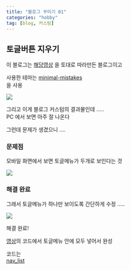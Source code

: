 ```yaml
---
title: "블로그 꾸미기 01"
categories: "hobby"
tag: [blog, 커스텀]
---
```



## 토글버튼 지우기

이 블로그는 
<a href="https://youtu.be/FDFBJ_86sF4?feature=shared" target="_blank">해당영상</a>
을 토대로 따라만든 블로그이고

사용한 테마는 [minimal-mistakes](https://jekyllthemes.io/theme/minimal-mistakes)\
을 사용

<a href="https://blogger.googleusercontent.com/img/a/AVvXsEj6s3fsxULp-kgw97dRRn6hmlRcqYWsoXOBUMitbYE5BwmSmIT9yrNRzzVkdQPEfTmVGaaIImfWTnmJV_aMcEfFuAzj8MG4VmpKb1kdoTZjl7Ry0vBcOdNfSltjtoMvbhFiuK1HBuYxnXOGIHNzscaNO4gDhhVdBq79RiwTNaU-Ni2naOC4TDyaBFtc_X8" target="_blank" class="image-popup">
    <img src="https://blogger.googleusercontent.com/img/a/AVvXsEj6s3fsxULp-kgw97dRRn6hmlRcqYWsoXOBUMitbYE5BwmSmIT9yrNRzzVkdQPEfTmVGaaIImfWTnmJV_aMcEfFuAzj8MG4VmpKb1kdoTZjl7Ry0vBcOdNfSltjtoMvbhFiuK1HBuYxnXOGIHNzscaNO4gDhhVdBq79RiwTNaU-Ni2naOC4TDyaBFtc_X8">
</a>

그리고 이게 블로그 커스텀의 결과물인데 .....\
PC 에서 보면 아주 잘 나온다

그런데 문제가 생겼으니 ....


### 문제점

모바일 화면에서 보면 토글메뉴가 두개로 보인다는 것

<a href="https://blogger.googleusercontent.com/img/b/R29vZ2xl/AVvXsEghUEXG9Rp_qHSsIIj1JE2sicVV96vqdk1xEd7cS4-5gir9UBlXXvMK_MFXjuxVeY388kQtppKQh_w2B7fXaYMmh5-_goCfm52rCuSMzHfpamjCQARQNX4mVqSrwoxP_fThnxyXgu3Fb4SGdZ0Jv94LqI7io11xuv6POOh1a85d-Z7ZyZLBUU8uX0b78-Y/s445/2024-04-29%2022;00;04.gif" target="_blank" class="image-popup">
    <img src="https://blogger.googleusercontent.com/img/b/R29vZ2xl/AVvXsEghUEXG9Rp_qHSsIIj1JE2sicVV96vqdk1xEd7cS4-5gir9UBlXXvMK_MFXjuxVeY388kQtppKQh_w2B7fXaYMmh5-_goCfm52rCuSMzHfpamjCQARQNX4mVqSrwoxP_fThnxyXgu3Fb4SGdZ0Jv94LqI7io11xuv6POOh1a85d-Z7ZyZLBUU8uX0b78-Y/s445/2024-04-29%2022;00;04.gif">
</a>


### 해결 완료

그래서 토글메뉴가 하나만 보이도록 간단하게 수정 .....

<a href="https://blogger.googleusercontent.com/img/b/R29vZ2xl/AVvXsEiMaUgVlqc98NEpA_IQWqhKEpR85rtcWu09zgtt3BaGPdjLDvLa3z8IkZeFj_i0dgCLoTo-SWKqBke0Tf9Aj6U3Gq1rEvc_JMbOD8n0TcoOiFVOWRS0gwYFFS7VayuMUjJOD1tk4aX6ibuDGqLRGMMKbxckzgDF2R-fsSwNDGUMBfCGd1z50kRxE-zMTfA/s424/2024-04-29%2021;54;21.gif" target="_blank" class="image-popup">
    <img src="https://blogger.googleusercontent.com/img/b/R29vZ2xl/AVvXsEiMaUgVlqc98NEpA_IQWqhKEpR85rtcWu09zgtt3BaGPdjLDvLa3z8IkZeFj_i0dgCLoTo-SWKqBke0Tf9Aj6U3Gq1rEvc_JMbOD8n0TcoOiFVOWRS0gwYFFS7VayuMUjJOD1tk4aX6ibuDGqLRGMMKbxckzgDF2R-fsSwNDGUMBfCGd1z50kRxE-zMTfA/s424/2024-04-29%2021;54;21.gif">
</a>

해결 완료!

<a href="https://youtu.be/FDFBJ_86sF4?feature=shared" target="_blank">영상</a>의 코드에서 토글메뉴 안에 모두 넣어서 완성

코드는 \
<a href="https://github.com/LazyFarmerer/Lazyfarmerer.github.io/blob/main/_includes/nav_list" target="_blank">nav_list</a>